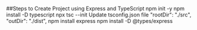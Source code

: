 ##Steps to Create Project using Express and TypeScript
npm init -y
npm install -D typescript
npx tsc --init
Update tsconfig.json file
    "rootDir": "./src",
    "outDir": "./dist",
npm install express
npm install -D @types/express